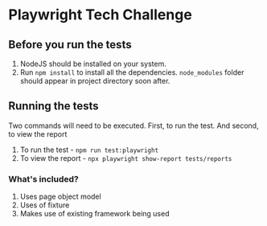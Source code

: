 # Playwright Tech Challenge

## Before you run the tests

1. NodeJS should be installed on your system.
2. Run `npm install` to install all the dependencies. `node_modules` folder should appear in project directory soon after.

## Running the tests
Two commands will need to be executed. First, to run the test. And second, to view the report

1. To run the test - `npm run test:playwright`
2. To view the report - `npx playwright show-report tests/reports`

### What's included?
1. Uses page object model
2. Uses of fixture
3. Makes use of existing framework being used
